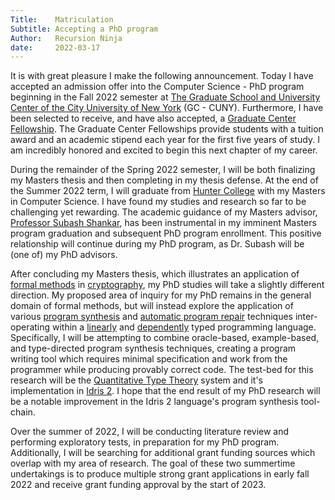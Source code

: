 ```yaml
---
Title:    Matriculation
Subtitle: Accepting a PhD program
Author:   Recursion Ninja
date:     2022-03-17
---
```


It is with great pleasure I make the following announcement.
Today I have accepted an admission offer into the Computer Science - PhD program beginning in the Fall 2022 semester at [The Graduate School and University Center of the City University of New York][0] (GC - CUNY).
Furthermore, I have been selected to receive, and have also accepted, a [Graduate Center Fellowship][1].
The Graduate Center Fellowships provide students with a tuition award and an academic stipend each year for the first five years of study.
I am incredibly honored and excited to begin this next chapter of my career.

During the remainder of the Spring 2022 semester, I will be both finalizing my Masters thesis and then completing in my thesis defense.
At the end of the Summer 2022 term, I will graduate from [Hunter College][2] with my Masters in Computer Science.
I have found my studies and research so far to be challenging yet rewarding.
The academic guidance of my Masters advisor, [Professor Subash Shankar][3], has been instrumental in my imminent Masters program graduation and subsequent PhD program enrollment.
This positive relationship will continue during my PhD program, as Dr. Subash will be (one of) my PhD advisors.

After concluding my Masters thesis, which illustrates an application of [formal methods][4] in [cryptography][5], my PhD studies will take a slightly different direction.
My proposed area of inquiry for my PhD remains in the general domain of formal methods, but will instead explore the application of various [program synthesis][6] and [automatic program repair][7] techniques inter-operating within a [linearly][8] and [dependently][9] typed programming language.
Specifically, I will be attempting to combine oracle-based, example-based, and type-directed program synthesis techniques, creating a program writing tool which requires minimal specification and work from the programmer while producing provably correct code.
The test-bed for this research will be the [Quantitative Type Theory][10] system and it's implementation in [Idris 2][11].
I hope that the end result of my PhD research will be a notable improvement in the Idris 2 language's program synthesis tool-chain.

Over the summer of 2022, I will be conducting literature review and performing exploratory tests, in preparation for my PhD program.
Additionally, I will be searching for additional grant funding sources which overlap with my area of research.
The goal of these two summertime undertakings is to produce multiple strong grant applications in early fall 2022 and receive grant funding approval by the start of 2023.


[ 0]: https://en.wikipedia.org/wiki/Graduate_Center,_CUNY
[ 1]: https://www.gc.cuny.edu/fellowships-and-financial-aid/doctoral-student-funding/prospective-doctoral-student-funding#graduate-center-fellowship-gcf
[ 2]: https://en.wikipedia.org/wiki/Hunter_College
[ 3]: http://www.compsci.hunter.cuny.edu/~sshankar
[ 4]: https://en.wikipedia.org/wiki/Formal_methods
[ 5]: https://en.wikipedia.org/wiki/Cryptography
[ 6]: https://en.wikipedia.org/wiki/Program_synthesis
[ 7]: https://en.wikipedia.org/wiki/Automatic_bug_fixing
[ 8]: https://en.wikipedia.org/wiki/Substructural_type_system#Linear_type_systems
[ 9]: https://en.wikipedia.org/wiki/Dependent_type
[10]: https://doi.org/10.1145/3209108.3209189
[11]: https://www.idris-lang.org/

